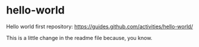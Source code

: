 # hello-world
Hello world first repository: https://guides.github.com/activities/hello-world/

This is a little change in the readme file because, you know.
